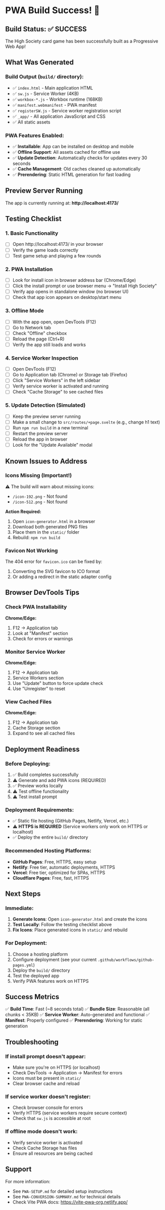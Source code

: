 # PWA Build Success! 🎉

## Build Status: ✅ SUCCESS

The High Society card game has been successfully built as a Progressive Web App!

## What Was Generated

### Build Output (`build/` directory):
- ✅ `index.html` - Main application HTML
- ✅ `sw.js` - Service Worker (4KB)
- ✅ `workbox-*.js` - Workbox runtime (168KB)
- ✅ `manifest.webmanifest` - PWA manifest
- ✅ `registerSW.js` - Service worker registration script
- ✅ `_app/` - All application JavaScript and CSS
- ✅ All static assets

### PWA Features Enabled:
- ✅ **Installable**: App can be installed on desktop and mobile
- ✅ **Offline Support**: All assets cached for offline use
- ✅ **Update Detection**: Automatically checks for updates every 30 seconds
- ✅ **Cache Management**: Old caches cleaned up automatically
- ✅ **Prerendering**: Static HTML generation for fast loading

## Preview Server Running

The app is currently running at: **http://localhost:4173/**

## Testing Checklist

### 1. Basic Functionality
- [ ] Open http://localhost:4173/ in your browser
- [ ] Verify the game loads correctly
- [ ] Test game setup and playing a few rounds

### 2. PWA Installation
- [ ] Look for install icon in browser address bar (Chrome/Edge)
- [ ] Click the install prompt or use browser menu → "Install High Society"
- [ ] Verify app opens in standalone window (no browser UI)
- [ ] Check that app icon appears on desktop/start menu

### 3. Offline Mode
- [ ] With the app open, open DevTools (F12)
- [ ] Go to Network tab
- [ ] Check "Offline" checkbox
- [ ] Reload the page (Ctrl+R)
- [ ] Verify the app still loads and works

### 4. Service Worker Inspection
- [ ] Open DevTools (F12)
- [ ] Go to Application tab (Chrome) or Storage tab (Firefox)
- [ ] Click "Service Workers" in the left sidebar
- [ ] Verify service worker is activated and running
- [ ] Check "Cache Storage" to see cached files

### 5. Update Detection (Simulated)
- [ ] Keep the preview server running
- [ ] Make a small change to `src/routes/+page.svelte` (e.g., change h1 text)
- [ ] Run `npm run build` in a new terminal
- [ ] Restart the preview server
- [ ] Reload the app in browser
- [ ] Look for the "Update Available" modal

## Known Issues to Address

### Icons Missing (Important!)
⚠️ The build will warn about missing icons:
- `/icon-192.png` - Not found
- `/icon-512.png` - Not found

**Action Required:**
1. Open `icon-generator.html` in a browser
2. Download both generated PNG files
3. Place them in the `static/` folder
4. Rebuild: `npm run build`

### Favicon Not Working
The 404 error for `favicon.ico` can be fixed by:
1. Converting the SVG favicon to ICO format
2. Or adding a redirect in the static adapter config

## Browser DevTools Tips

### Check PWA Installability
**Chrome/Edge:**
1. F12 → Application tab
2. Look at "Manifest" section
3. Check for errors or warnings

### Monitor Service Worker
**Chrome/Edge:**
1. F12 → Application tab
2. Service Workers section
3. Use "Update" button to force update check
4. Use "Unregister" to reset

### View Cached Files
**Chrome/Edge:**
1. F12 → Application tab
2. Cache Storage section
3. Expand to see all cached files

## Deployment Readiness

### Before Deploying:
1. ✅ Build completes successfully
2. ⚠️ Generate and add PWA icons (REQUIRED)
3. ✅ Preview works locally
4. ⚠️ Test offline functionality
5. ⚠️ Test install prompt

### Deployment Requirements:
- ✅ Static file hosting (GitHub Pages, Netlify, Vercel, etc.)
- ⚠️ **HTTPS is REQUIRED** (Service workers only work on HTTPS or localhost)
- ✅ Deploy the entire `build/` directory

### Recommended Hosting Platforms:
- **GitHub Pages**: Free, HTTPS, easy setup
- **Netlify**: Free tier, automatic deployments, HTTPS
- **Vercel**: Free tier, optimized for SPAs, HTTPS
- **Cloudflare Pages**: Free, fast, HTTPS

## Next Steps

### Immediate:
1. **Generate Icons**: Open `icon-generator.html` and create the icons
2. **Test Locally**: Follow the testing checklist above
3. **Fix Icons**: Place generated icons in `static/` and rebuild

### For Deployment:
1. Choose a hosting platform
2. Configure deployment (see your current `.github/workflows/github-pages.yml`)
3. Deploy the `build/` directory
4. Test the deployed app
5. Verify PWA features work on HTTPS

## Success Metrics

✅ **Build Time**: Fast (~8 seconds total)
✅ **Bundle Size**: Reasonable (all chunks < 35KB)
✅ **Service Worker**: Auto-generated and functional
✅ **Manifest**: Properly configured
✅ **Prerendering**: Working for static generation

## Troubleshooting

### If install prompt doesn't appear:
- Make sure you're on HTTPS (or localhost)
- Check DevTools → Application → Manifest for errors
- Icons must be present in `static/`
- Clear browser cache and reload

### If service worker doesn't register:
- Check browser console for errors
- Verify HTTPS (service workers require secure context)
- Check that `sw.js` is accessible at root

### If offline mode doesn't work:
- Verify service worker is activated
- Check Cache Storage has files
- Ensure all resources are being cached

## Support

For more information:
- See `PWA-SETUP.md` for detailed setup instructions
- See `PWA-CONVERSION-SUMMARY.md` for technical details
- Check Vite PWA docs: https://vite-pwa-org.netlify.app/
